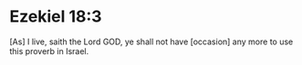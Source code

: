 # Ezekiel 18:3

[As] I live, saith the Lord GOD, ye shall not have [occasion] any more to use this proverb in Israel.